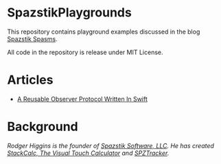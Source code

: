 # SpazstikPlaygrounds
This repository contains playground examples discussed in the blog [Spazstik Spasms](http://www.spazstik-software.com/blog).

All code in the repository is release under MIT License.

# Articles

* [A Reusable Observer Protocol Written In Swift](http://www.spazstik-software.dev/blog/article/a-reusable-observer-protocol-written-in-swift)

# Background

*Rodger Higgins is the founder of [Spazstik Software, LLC](http://www.spazstik-software.com).  He has created [StackCalc, The Visual Touch Calculator](http://www.spazstik-software.com/products/stackcalc) and [SPZTracker](http://www.spazstik-software.com/products/spztracker.ios).*
